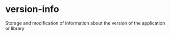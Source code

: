 # version-info
Storage and modification of information about the version of the application or library

